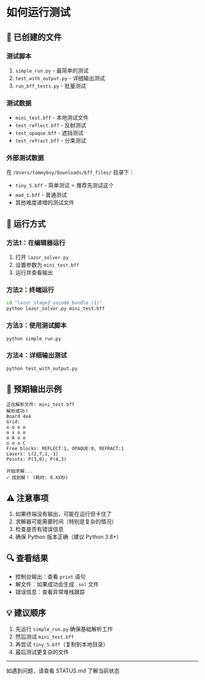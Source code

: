 # 如何运行测试

## 🎯 已创建的文件

### 测试脚本
1. `simple_run.py` - 最简单的测试
2. `test_with_output.py` - 详细输出测试
3. `run_bff_tests.py` - 批量测试

### 测试数据
- `mini_test.bff` - 本地测试文件
- `test_reflect.bff` - 反射测试
- `test_opaque.bff` - 遮挡测试
- `test_refract.bff` - 分束测试

### 外部测试数据
在 `/Users/tommyboy/Downloads/bff_files/` 目录下：
- `tiny_5.bff` - 简单测试 ⭐ 推荐先测试这个
- `mad_1.bff` - 普通测试
- 其他难度递增的测试文件

## 🚀 运行方式

### 方法1：在编辑器运行
1. 打开 `lazor_solver.py`
2. 设置参数为 `mini_test.bff`
3. 运行并查看输出

### 方法2：终端运行
```bash
cd "lazor_stage2_vscode_bundle (1)"
python lazor_solver.py mini_test.bff
```

### 方法3：使用测试脚本
```bash
python simple_run.py
```

### 方法4：详细输出测试
```bash
python test_with_output.py
```

## 📝 预期输出示例

```
正在解析文件: mini_test.bff
解析成功！
Board 4x4
Grid:
o o o o
o x o o
o A o o
o o o C
Free blocks: REFLECT:1, OPAQUE:0, REFRACT:1
Lasers: L(2,7,1,-1)
Points: P(3,0); P(4,3)

开始求解...
✓ 找到解！ (耗时: 0.XX秒)
```

## ⚠️ 注意事项

1. 如果终端没有输出，可能在运行但卡住了
2. 求解器可能需要时间（特别是复杂的情况）
3. 检查是否有错误信息
4. 确保 Python 版本正确（建议 Python 3.8+）

## 🔍 查看结果

- 控制台输出：查看 `print` 语句
- 解文件：如果成功会生成 `.sol` 文件
- 错误信息：查看异常堆栈跟踪

## 💡 建议顺序

1. 先运行 `simple_run.py` 确保基础解析工作
2. 然后测试 `mini_test.bff`
3. 再尝试 `tiny_5.bff`（复制到本地目录）
4. 最后测试更复杂的文件

---

如遇到问题，请查看 STATUS.md 了解当前状态

